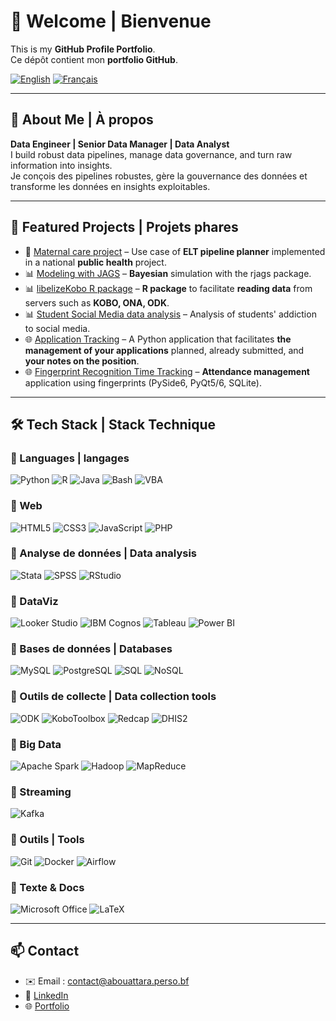 # 👋 Welcome | Bienvenue

This is my **GitHub Profile Portfolio**.  
Ce dépôt contient mon **portfolio GitHub**.  

[![English](https://img.shields.io/badge/Readme-English-blue)](/https://abouattara.github.io/portifolio/) [![Français](https://img.shields.io/badge/Lire_en_Français-green)](./fr/README.md)

---

## 🚀 About Me | À propos
**Data Engineer | Senior Data Manager | Data Analyst**  
I build robust data pipelines, manage data governance, and turn raw information into insights.  
Je conçois des pipelines robustes, gère la gouvernance des données et transforme les données en insights exploitables.  

---

## 🌟 Featured Projects | Projets phares

- 🚀 [Maternal care project](https://github.com/abouattara/data-engineering/tree/main/maternal-health-project) – Use case of **ELT pipeline planner** implemented in a national **public health** project.
- 📊 [Modeling with JAGS](https://abouattara.github.io/jags-model/) – **Bayesian** simulation with the rjags package.  
- 📊 [libelizeKobo R package](https://abouattara.github.io/labelizeKobo/) – **R package** to facilitate **reading data** from servers such as **KOBO, ONA, ODK**.
- 📊 [Student Social Media data analysis](https://github.com/abouattara/data-science/tree/main/Social-Media-Addiction) – Analysis of students' addiction to social media.
- 🌐 [Application Tracking](https://abouattara.github.io/suivi-de-candidatures/) – A Python application that facilitates **the management of your applications** planned, already submitted, and **your notes on the position**. 
- 🌐 [Fingerprint Recognition Time Tracking](https://github.com/abouattara/development/) – **Attendance management** application using fingerprints (PySide6, PyQt5/6, SQLite).

---

## 🛠 Tech Stack | Stack Technique

### 🔹 Languages | langages
![Python](https://img.shields.io/badge/Python-3776AB?logo=python&logoColor=white)  ![R](https://img.shields.io/badge/R-276DC3?logo=r&logoColor=white)  ![Java](https://img.shields.io/badge/Java-007396?logo=java&logoColor=white)  ![Bash](https://img.shields.io/badge/Bash-4EAA25?logo=gnu-bash&logoColor=white)  ![VBA](https://img.shields.io/badge/VBA-217346?logo=microsoft-excel&logoColor=white)  

### 🔹 Web  
![HTML5](https://img.shields.io/badge/HTML5-E34F26?logo=html5&logoColor=white)  ![CSS3](https://img.shields.io/badge/CSS3-1572B6?logo=css3&logoColor=white)  ![JavaScript](https://img.shields.io/badge/JavaScript-F7DF1E?logo=javascript&logoColor=black)  ![PHP](https://img.shields.io/badge/PHP-777BB4?logo=php&logoColor=white)  

### 🔹 Analyse de données | Data analysis 
![Stata](https://img.shields.io/badge/Stata-1A5D8D?logoColor=white)  ![SPSS](https://img.shields.io/badge/SPSS-006699?logoColor=white)  ![RStudio](https://img.shields.io/badge/RStudio-75AADB?logo=rstudio&logoColor=white)  

### 🔹 DataViz
![Looker Studio](https://img.shields.io/badge/Looker%20Studio-4285F4?logo=looker&logoColor=white)  ![IBM Cognos](https://img.shields.io/badge/IBM%20Cognos-052FAD?logo=ibm&logoColor=white)  ![Tableau](https://img.shields.io/badge/Tableau-E97627?logo=tableau&logoColor=white)  ![Power BI](https://img.shields.io/badge/PowerBI-F2C811?logo=powerbi&logoColor=black)  

### 🔹 Bases de données  | Databases
![MySQL](https://img.shields.io/badge/MySQL-4479A1?logo=mysql&logoColor=white)  ![PostgreSQL](https://img.shields.io/badge/PostgreSQL-4169E1?logo=postgresql&logoColor=white)  ![SQL](https://img.shields.io/badge/SQL-336791?logo=databricks&logoColor=white)  ![NoSQL](https://img.shields.io/badge/NoSQL-CC2927?logo=mongodb&logoColor=white)  

### 🔹 Outils de collecte  | Data collection tools
![ODK](https://img.shields.io/badge/ODK-4A90E2?logoColor=white)  ![KoboToolbox](https://img.shields.io/badge/KoboToolbox-1E90FF?logoColor=white)  ![Redcap](https://img.shields.io/badge/Redcap-DC143C?logoColor=white)  ![DHIS2](https://img.shields.io/badge/DHIS2-006699?logoColor=white)  

### 🔹 Big Data  
![Apache Spark](https://img.shields.io/badge/Spark-E25A1C?logo=apachespark&logoColor=white)  ![Hadoop](https://img.shields.io/badge/Hadoop-FFCC00?logo=apachehadoop&logoColor=black)  ![MapReduce](https://img.shields.io/badge/MapReduce-FF6F00?logoColor=white)  

### 🔹 Streaming  
![Kafka](https://img.shields.io/badge/Apache%20Kafka-231F20?logo=apache-kafka&logoColor=white)  

### 🔹 Outils  | Tools
![Git](https://img.shields.io/badge/Git-F05032?logo=git&logoColor=white)  ![Docker](https://img.shields.io/badge/Docker-2496ED?logo=docker&logoColor=white)  ![Airflow](https://img.shields.io/badge/Apache%20Airflow-017CEE?logo=apache-airflow&logoColor=white)  

### 🔹 Texte & Docs  
![Microsoft Office](https://img.shields.io/badge/Microsoft%20Office-D83B01?logo=microsoft-office&logoColor=white)  ![LaTeX](https://img.shields.io/badge/LaTeX-008080?logo=latex&logoColor=white)  


---

## 📫 Contact
- ✉️ Email : contact@abouattara.perso.bf
- 🔗 [LinkedIn](https://linkedin.com/in/abouattara)  
- 🌐 [Portfolio](https://abouattara.perso.bf)
